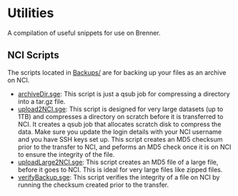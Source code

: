 # Utilities
A compilation of useful snippets for use on Brenner.

## NCI Scripts
The scripts located in [Backups/](Backups/) are for backing up your files as an archive on NCI.

- [archiveDir.sge](Backups/archiveDir.sge): This script is just a qsub job for compressing a directory into a tar.gz file. 
- [upload2NCI.sge](Backups/upload2NCI.sge): This script is designed for very large datasets (up to 1TB) and compresses a directory on scratch before it is transferred to NCI. It creates a qsub job that allocates scratch disk to compress the data. Make sure you update the login details with your NCI username and you have SSH keys set up. This script creates an MD5 checksum prior to the transfer to NCI, and peforms an MD5 check once it is on NCI to ensure the integrity of the file.
- [uploadLarge2NCI.sge](Backups/uploadLarge2NCI.sge): This script creates an MD5 file of a large file, before it goes to NCI. This is ideal for very large files like zipped files.
- [verifyBackup.sge](Backups/verifyBackup.sge): This script verifies the integrity of a file on NCI by running the checksum created prior to the transfer.

